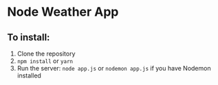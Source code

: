 # Node Weather App

## To install:

1. Clone the repository
2. `npm install` or `yarn`
3. Run the server: `node app.js` or `nodemon app.js` if you have Nodemon installed
